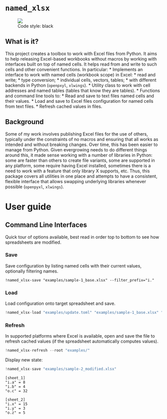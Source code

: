 # `named_xlsx`


<figure>
<a href="https://github.com/psf/black"><img
src="https://img.shields.io/badge/code%20style-black-000000.svg" /></a>
<figcaption>Code style: black</figcaption>
</figure>

## What is it?

This project creates a toolbox to work with Excel files from Python. It
aims to help releasing Excel-based workbooks without macros by working
with interfaces built on top of named cells. It helps read from and
write to such cells and other convenient functions. In particular: \*
Implements an interface to work with named cells (workbook scope) in
Excel: \* read and write; \* type conversion; \* individual cells,
vectors, tables; \* with different backends in Python (`openpxyl`,
`xlwings`). \* Utility class to work with cell addresses and named
tables (tables that know they are tables). \* Functions and command line
tools to: \* Read and save to text files named cells and their values.
\* Load and save to Excel files configuration for named cells from text
files. \* Refresh cached values in files.

## Background

Some of my work involves publishing Excel files for the use of others,
typically under the constraints of no macros and ensuring that all works
as intended and without breaking changes. Over time, this has been
easier to manage from Python. Given evergrowing needs to do different
things around this, it made sense working with a number of libraries in
Python: some are faster than others to create file variants, some are
supported in any platform, some require having Excel installed,
sometimes there is a need to work with a feature that only library X
supports, etc. Thus, this package covers all utilities in one place and
attempts to have a consistent, flexible interface that allows swapping
underlying libraries whenever possible (`openpyxl`, `xlwings`).

# User guide

## Command Line Interfaces

Quick tour of options available, best read in order top to bottom to see
how spreadsheets are modified.

### Save

Save configuration by listing named cells with their current values,
optionally filtering names.

``` {commandline}
!named_xlsx-save "examples/sample-1_base.xlsx" --filter_prefix="i."
```

### Load

Load configuration onto target spreadsheet and save.

``` python
!named_xlsx-load "examples/update.toml" "examples/sample-1_base.xlsx" "examples/sample-2_modified.xlsx"
```

### Refresh

In supported platforms where Excel is available, open and save the file
to refresh cached values (if the spreadsheet automatically computes
values).

``` python
!named_xlsx-refresh --root "examples/"
```

Display new state:

``` python
!named_xlsx-save "examples/sample-2_modified.xlsx"
```

    [sheet_1]
    "i.a" = 8
    "i.b" = 4
    "o.c" = 32

    [sheet_2]
    "i.x" = 15
    "i.y" = 3
    "o.z" = 5
